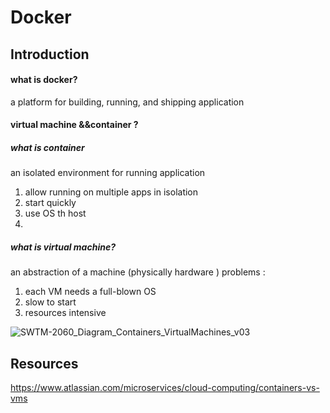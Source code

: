 # Docker

## Introduction
#### what is docker?
a platform  for building, running, and shipping application 
#### virtual machine &&container ?
##### what is container 
an isolated environment  for running application 
1. allow running on multiple apps in isolation 
2. start quickly 
3. use OS th host 
4. 

##### what is  virtual machine?
an abstraction of a machine  (physically hardware )
problems :
1. each VM needs a full-blown OS 
2. slow to start 
3. resources intensive

![SWTM-2060_Diagram_Containers_VirtualMachines_v03](https://github.com/nor4ham/Docker/assets/71218097/5bff1853-19d0-49ce-a920-d33d6479fea0)


## Resources
https://www.atlassian.com/microservices/cloud-computing/containers-vs-vms
